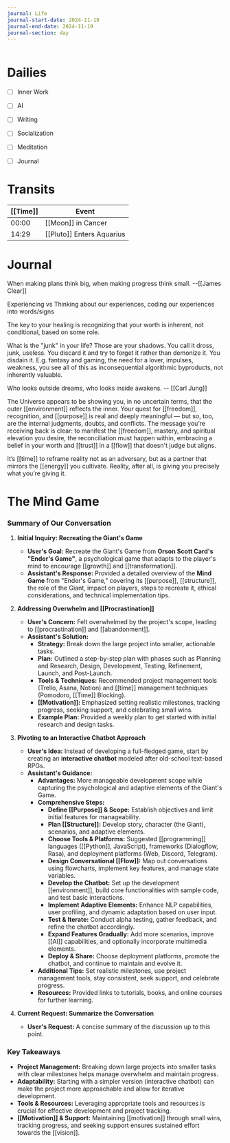 ```yaml
---
journal: Life
journal-start-date: 2024-11-19
journal-end-date: 2024-11-19
journal-section: day
---
```


```calendar-nav
```

# Dailies

- [ ] Inner Work
- [ ] AI
- [ ] Writing
- [ ] Socialization
- [ ] Meditation
- [ ] Journal


# Transits

| [[Time]] | Event                     |
| -------- | ------------------------- |
| 00:00    | [[Moon]] in Cancer        |
| 14:29    | [[Pluto]] Enters Aquarius |



# Journal

When making plans think big, when making progress think small. --[[James Clear]]

Experiencing vs Thinking about our experiences, coding our experiences into words/signs

The key to your healing is recognizing that your worth is inherent, not conditional, based on some role. 

What is the "junk" in your life? Those are your shadows. You call it dross, junk, useless. You discard it and try to forget it rather than demonize it. You disdain it. E.g. fantasy and gaming, the need for a lover, impulses, weakness, you see all of this as inconsequential algorithmic byproducts, not inherently valuable. 

Who looks outside dreams, who looks inside awakens. -- [[Carl Jung]]


The Universe appears to be showing you, in no uncertain terms, that the outer [[environment]] reflects the inner. Your quest for [[freedom]], recognition, and [[purpose]] is real and deeply meaningful — but so, too, are the internal judgments, doubts, and conflicts. The message you’re receiving back is clear: to manifest the [[freedom]], mastery, and spiritual elevation you desire, the reconciliation must happen within, embracing a belief in your worth and [[trust]] in a [[flow]] that doesn't judge but aligns.

It’s [[time]] to reframe reality not as an adversary, but as a partner that mirrors the [[energy]] you cultivate. Reality, after all, is giving you precisely what you’re giving it.

# The Mind Game
### **Summary of Our Conversation**

1. **Initial Inquiry: Recreating the Giant's Game**
    
    - **User's Goal:** Recreate the Giant's Game from **Orson Scott Card's "Ender's Game"**, a psychological game that adapts to the player's mind to encourage [[growth]] and [[transformation]].
    - **Assistant's Response:** Provided a detailed overview of the **Mind Game** from "Ender's Game," covering its [[purpose]], [[structure]], the role of the Giant, impact on players, steps to recreate it, ethical considerations, and technical implementation tips.
2. **Addressing Overwhelm and [[Procrastination]]**
    
    - **User's Concern:** Felt overwhelmed by the project's scope, leading to [[procrastination]] and [[abandonment]].
    - **Assistant's Solution:**
        - **Strategy:** Break down the large project into smaller, actionable tasks.
        - **Plan:** Outlined a step-by-step plan with phases such as Planning and Research, Design, Development, Testing, Refinement, Launch, and Post-Launch.
        - **Tools & Techniques:** Recommended project management tools (Trello, Asana, Notion) and [[time]] management techniques (Pomodoro, [[Time]] Blocking).
        - **[[Motivation]]:** Emphasized setting realistic milestones, tracking progress, seeking support, and celebrating small wins.
        - **Example Plan:** Provided a weekly plan to get started with initial research and design tasks.
3. **Pivoting to an Interactive Chatbot Approach**
    
    - **User's Idea:** Instead of developing a full-fledged game, start by creating an **interactive chatbot** modeled after old-school text-based RPGs.
    - **Assistant's Guidance:**
        - **Advantages:** More manageable development scope while capturing the psychological and adaptive elements of the Giant's Game.
        - **Comprehensive Steps:**
            - **Define [[Purpose]] & Scope:** Establish objectives and limit initial features for manageability.
            - **Plan [[Structure]]:** Develop story, character (the Giant), scenarios, and adaptive elements.
            - **Choose Tools & Platforms:** Suggested [[programming]] languages ([[Python]], JavaScript), frameworks (Dialogflow, Rasa), and deployment platforms (Web, Discord, Telegram).
            - **Design Conversational [[Flow]]:** Map out conversations using flowcharts, implement key features, and manage state variables.
            - **Develop the Chatbot:** Set up the development [[environment]], build core functionalities with sample code, and test basic interactions.
            - **Implement Adaptive Elements:** Enhance NLP capabilities, user profiling, and dynamic adaptation based on user input.
            - **Test & Iterate:** Conduct alpha testing, gather feedback, and refine the chatbot accordingly.
            - **Expand Features Gradually:** Add more scenarios, improve [[AI]] capabilities, and optionally incorporate multimedia elements.
            - **Deploy & Share:** Choose deployment platforms, promote the chatbot, and continue to maintain and evolve it.
        - **Additional Tips:** Set realistic milestones, use project management tools, stay consistent, seek support, and celebrate progress.
        - **Resources:** Provided links to tutorials, books, and online courses for further learning.
4. **Current Request: Summarize the Conversation**
    
    - **User's Request:** A concise summary of the discussion up to this point.

### **Key Takeaways**

- **Project Management:** Breaking down large projects into smaller tasks with clear milestones helps manage overwhelm and maintain progress.
- **Adaptability:** Starting with a simpler version (interactive chatbot) can make the project more approachable and allow for iterative development.
- **Tools & Resources:** Leveraging appropriate tools and resources is crucial for effective development and project tracking.
- **[[Motivation]] & Support:** Maintaining [[motivation]] through small wins, tracking progress, and seeking support ensures sustained effort towards the [[vision]].